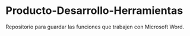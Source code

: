 # Producto-Desarrollo-Herramientas
Repositorio para guardar las funciones que trabajen con Microsoft Word.
